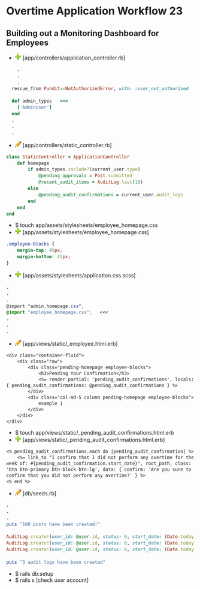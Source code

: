 # Overtime Application Workflow 23

## Building out a Monitoring Dashboard for Employees

- ![add](plus.png) [app/controllers/application_controller.rb]
```rb
	.
	.
	.
  rescue_from Pundit::NotAuthorizedError, with: :user_not_authorized

  def admin_types   <<<
  	['AdminUser']
  end
  .
  .
  .
```

- ![edit](edit.png) [app/controllers/static_controller.rb]
```rb
class StaticController < ApplicationController
	def homepage
		if admin_types.include?(current_user.type)
			@pending_approvals = Post.submitted
			@recent_audit_items = AuditLog.last(10)
		else
			@pending_audit_confirmations = current_user.audit_logs
		end
	end
end
```

- $ touch app/assets/stylesheets/employee_homepage.css
- ![add](plus.png) [app/assets/stylesheets/employee_homepage.css]
```css
.employee-blocks {
	margin-top: 45px;
	margin-bottom: 45px;
}
```

- ![add](plus.png) [app/assets/stylesheets/application.css.scss]
```scss
.
.
.
@import "admin_homepage.css";
@import "employee_homepage.css";   <<<
.
.
.
```

- ![edit](edit.png) [app/views/static/_employee.html.erb]
```erb
<div class="container-fluid">
	<div class="row">
		<div class="pending-homepage employee-blocks">
			<h3>Pending Your Confirmation</h3>
			<%= render partial: 'pending_audit_confirmations', locals: { pending_audit_confirmations: @pending_audit_confirmations } %>
		</div>
		<div class="col-md-5 column pending-homepage employee-blocks">
			example 1
		</div>
	</div>
</div>
```

- $ touch app/views/static/_pending_audit_confirmations.html.erb
- ![add](plus.png) [app/views/static/_pending_audit_confirmations.html.erb]
```erb
<% pending_audit_confirmations.each do |pending_audit_confirmation| %>
	<%= link_to "I confirm that I did not perform any overtime for the week of: #{pending_audit_confirmation.start_date}", root_path, class: 'btn btn-primary btn-block btn-lg', data: { confirm: 'Are you sure to confirm that you did not perform any overtime?' } %>
<% end %>
```

- ![edit](edit.png) [db/seeds.rb]
```rb
.
.
.
puts "100 posts have been created!"

AuditLog.create!(user_id: @user.id, status: 0, start_date: (Date.today - 6.days))   <<<
AuditLog.create!(user_id: @user.id, status: 0, start_date: (Date.today - 13.days))
AuditLog.create!(user_id: @user.id, status: 0, start_date: (Date.today - 20.days))

puts "3 audit logs have been created"
```

- $ rails db:setup
- $ rails s [check user account]





